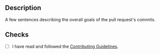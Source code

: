 ## Description

A few sentences describing the overall goals of the pull request's commits.

## Checks

- [ ] I have read and followed the [Contributing Guidelines](https://github.com/hodgef/simple-keyboard/blob/master/CONTRIBUTING.md).
